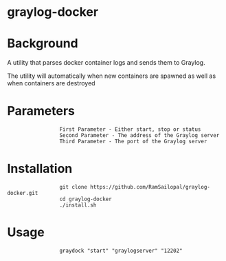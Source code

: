 # graylog-docker

# Background 

A utility that parses docker container logs and sends them to Graylog. 

The utility will automatically when new containers are spawned as well as when containers are destroyed

# Parameters

                     First Parameter - Either start, stop or status
                     Second Parameter - The address of the Graylog server
                     Third Parameter - The port of the Graylog server
                     
# Installation

                     git clone https://github.com/RamSailopal/graylog-docker.git
                     cd graylog-docker
                     ./install.sh
                     
# Usage 

                     graydock "start" "graylogserver" "12202"



